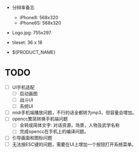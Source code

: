 - 分辩率备忘
  - iPhone8: 568x320
  - iPhone6S: 568x320

- Logo.jpg: 755x297

- tileset: 36 x 18

- ${PRODUCT_NAME}

# TODO
- [ ] UI手机适配
  - [ ] 启动画图
  - [ ] 战斗UI
  - [ ] 系统UI
- [ ] midi手机端播放问题，不行的话全都转为mp3，但容量会增加。
- [ ] opencc繁简转换手机端问题
  - [ ] 全转成简体文字: 对话资源，场景，人物及武学名称
  - [ ] 完成opencc在手机上的编译问题。
- [ ] 引导画面和图标问题
- [ ] 无法按ESC键的问题，需要在UI上增加一个按钮打开系统菜单。
